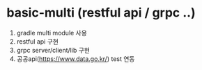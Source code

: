 # basic-multi (restful api / grpc ..) 
1. gradle multi module 사용
2. restful api 구현 
3. grpc server/client/lib 구현
4. 공공api(https://www.data.go.kr/) test 연동


